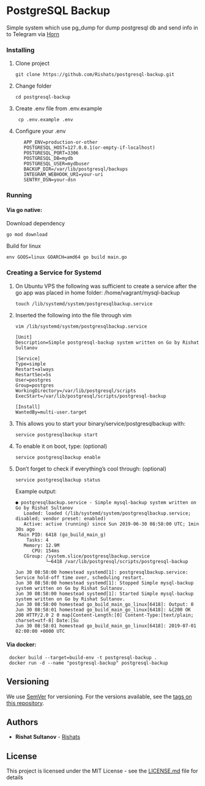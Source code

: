 # PostgreSQL Backup

Simple system which use pg_dump for dump postgresql db and send info in to Telegram via [Horn](https://github.com/requilence/integram)

### Installing
1) Clone project
    ```
    git clone https://github.com/Rishats/postgresql-backup.git
    ```
2) Change folder
    ```
    cd postgresql-backup
    ```
3) Create .env file from .env.example
    ```
     cp .env.example .env
    ```

4) Configure your .env
    ```
       APP_ENV=production-or-other
       POSTGRESQL_HOST=127.0.0.1(or-empty-if-localhost)
       POSTGRESQL_PORT=3306
       POSTGRESQL_DB=mydb
       POSTGRESQL_USER=mydbuser
       BACKUP_DIR=/var/lib/postgresql/backups
       INTEGRAM_WEBHOOK_URI=your-uri
       SENTRY_DSN=your-dsn
    ```

### Running

#### Via go native:

Download dependency
```
go mod download
```

Build for linux
```
env GOOS=linux GOARCH=amd64 go build main.go
```
### Creating a Service for Systemd
1) On Ubuntu VPS the following was sufficient to create a service after the go app was placed in home folder: /home/vagrant/mysql-backup
    ```
    touch /lib/systemd/system/postgresqlbackup.service
    ```
2) Inserted the following into the file through vim

    ```
    vim /lib/systemd/system/postgresqlbackup.service
    ```
    ```
    [Unit]
    Description=Simple postgresql-backup system written on Go by Rishat Sultanov
    
    [Service]
    Type=simple
    Restart=always
    RestartSec=5s
    User=postgres
    Group=postgres
    WorkingDirectory=/var/lib/postgresql/scripts
    ExecStart=/var/lib/postgresql/scripts/postgresql-backup
    
    [Install]
    WantedBy=multi-user.target
    ```

3) This allows you to start your binary/service/postgresqlbackup with:
    ```
    service postgresqlbackup start
    ```
4) To enable it on boot, type: (optional)
    ```
    service postgresqlbackup enable
    ```
5) Don’t forget to check if everything’s cool through: (optional)
    ```
    service postgresqlbackup status
    ```
    Example output:
    ```
    ● postgresqlbackup.service - Simple mysql-backup system written on Go by Rishat Sultanov
       Loaded: loaded (/lib/systemd/system/postgresqlbackup.service; disabled; vendor preset: enabled)
       Active: active (running) since Sun 2019-06-30 08:58:00 UTC; 1min 30s ago
     Main PID: 6418 (go_build_main_g)
        Tasks: 4
       Memory: 12.9M
          CPU: 154ms
       CGroup: /system.slice/postgresqlbackup.service
               └─6418 /var/lib/postgresql/scripts/postgresql-backup
    
    Jun 30 08:58:00 homestead systemd[1]: postgresqlbackup.service: Service hold-off time over, scheduling restart.
    Jun 30 08:58:00 homestead systemd[1]: Stopped Simple mysql-backup system written on Go by Rishat Sultanov.
    Jun 30 08:58:00 homestead systemd[1]: Started Simple mysql-backup system written on Go by Rishat Sultanov.
    Jun 30 08:58:00 homestead go_build_main_go_linux[6418]: Output: 0
    Jun 30 08:58:01 homestead go_build_main_go_linux[6418]: &{200 OK 200 HTTP/2.0 2 0 map[Content-Length:[0] Content-Type:[text/plain; charset=utf-8] Date:[Su
    Jun 30 08:58:01 homestead go_build_main_go_linux[6418]: 2019-07-01 02:00:00 +0000 UTC
    
    ```
#### Via docker:
```
 docker build --target=build-env -t postgresql-backup .
 docker run -d --name "postgresql-backup" postgresql-backup
```

## Versioning

We use [SemVer](http://semver.org/) for versioning. For the versions available, see the [tags on this repository](https://github.com/Rishats/ywpti/tags). 

## Authors

* **Rishat Sultanov** - [Rishats](https://github.com/Rishats)

## License

This project is licensed under the MIT License - see the [LICENSE.md](LICENSE.md) file for details
